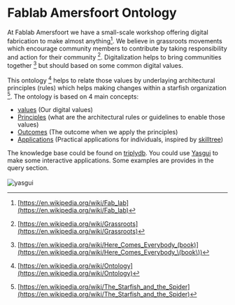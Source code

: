 # Fablab Amersfoort Ontology

At Fablab Amersfoort we have a small-scale workshop offering digital fabrication to make almost anything[^1]. We believe in grassroots movements which encourage community members to contribute by taking responsibility and action for their community [^2]. Digitalization helps to bring communities together [^3] but should based on some common digital values. 

This ontology [^4] helps to relate those values by underlaying architectural principles (rules) which helps making changes within a starfish organization [^5].
The ontology is based on 4 main concepts:

- [values](https://triplydb.com/ColinMeerveld/-/queries/Query-5/1) (Our digital values)
- [Principles](https://triplydb.com/ColinMeerveld/-/queries/Query/1) (what are the architectural rules or guidelines to enable those values)
- [Outcomes](https://triplydb.com/ColinMeerveld/-/queries/Query-6/1) (The outcome when we apply the principles)
- [Applications](https://triplydb.com/ColinMeerveld/-/queries/Query-7/1) (Practical applications for individuals, inspired by [skilltree](https://github.com/sjpiper145/makerskilltree))

The knowledge base could be found on [triplydb](https://triplydb.com/ColinMeerveld/fablab/).
You could use [Yasgui](https://docs.triply.cc/yasgui/) to make some interactive applications.
Some examples are provides in the query section.\
\
![yasgui](https://github.com/user-attachments/assets/a60def18-4bd3-478c-a228-45a9dda05b2c)

[^1]: [https://en.wikipedia.org/wiki/Fab_lab](https://en.wikipedia.org/wiki/Fab_lab)
[^2]: [https://en.wikipedia.org/wiki/Grassroots](https://en.wikipedia.org/wiki/Grassroots)
[^3]: [https://en.wikipedia.org/wiki/Here_Comes_Everybody_(book)](https://en.wikipedia.org/wiki/Here_Comes_Everybody_\(book\))
[^4]: [https://en.wikipedia.org/wiki/Ontology](https://en.wikipedia.org/wiki/Ontology)
[^5]: [https://en.wikipedia.org/wiki/The_Starfish_and_the_Spider](https://en.wikipedia.org/wiki/The_Starfish_and_the_Spider)
